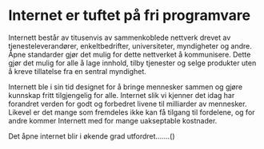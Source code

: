 # Internet er tuftet på fri programvare
Internett består av titusenvis av sammenkoblede nettverk drevet av tjenesteleverandører, enkeltbedrifter, universiteter, myndigheter og andre. Åpne standarder gjør det mulig for dette nettverket å kommunisere. Dette gjør det mulig for alle å lage innhold, tilby tjenester og selge produkter uten å kreve tillatelse fra en sentral myndighet.

Internett ble i sin tid designet for å bringe mennesker sammen og gjøre kunnskap fritt tilgjengelig for alle. Internet slik vi kjenner det idag har forandret verden for godt og forbedret livene til milliarder av mennesker. Likevel er det mange som fremdeles ikke kan få tilgang til fordelene, og for andre kommer Internett med for mange uakseptable kostnader.

Det åpne internet blir i økende grad utfordret.......()
